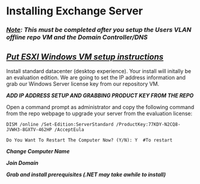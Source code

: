 # Installing Exchange Server

### ***<u>Note</u>: This must be completed after you setup the Users VLAN offline repo VM and the Domain Controller/DNS***

## ***<b><u>Put ESXI Windows VM setup instructions</u></b>***

Install standard datacenter (desktop experience). Your install will initally be an evaluation edition. We are going to set the IP address information and grab our Windows Server license key from our repository VM.

***ADD IP ADDRESS SETUP AND GRABBING PRODUCT KEY FROM THE REPO***

Open a command prompt as administrator and copy the following command from the repo webpage to upgrade your server from the evaluation license:

```
DISM /online /Set-Edition:ServerStandard /ProductKey:77KDY-N2CQ8-JVWH3-8GXTV-462HP /AcceptEula

Do You Want To Restart The Computer Now? (Y/N): Y  #To restart
```

***Change Computer Name***

***Join Domain***

***Grab and install prerequisites (.NET may take awhile to install)***